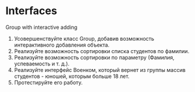 # Interfaces
Group with interactive adding 
1. Усовершенствуйте класс Group, добавив возможность
интерактивного добавления объекта.
2. Реализуйте возможность сортировки списка студентов
по фамилии.
3. Реализуйте возможность сортировки по параметру
(Фамилия, успеваемость и т. д.).
4. Реализуйте интерфейс Военком, который вернет из группы
массив студентов - юношей, которым больше 18 лет.
5. Протестируйте его работу.
